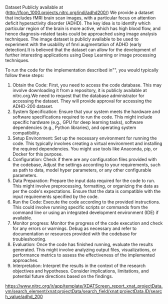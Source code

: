 Dataset 
    Publicly available at (http://fcon_1000.projects.nitrc.org/indi/adhd200/)
We provide a dataset that includes fMRI brain scan images, with a particular focus on attention deficit hyperactivity disorder (ADHD). The key idea is to identify which particular region of the brain is more active, which has high blood flow, and hence diagnosis-related tasks could be approached using image analysis techniques. The image dataset is publicly available to be used to experiment with the usability of fmri augmentation of ADHD (early detection).It is believed that the dataset can allow for the development of further interesting applications using Deep Learning or image processing techniques. 

To run the code for the implementation described in"", you would typically follow these steps:
1. Obtain the Code: First, you need to access the code database. This may involve downloading it from a repository, it is publicly available at nitrc.org.We need to request that the database administrator for accessing the dataset. They will provide approval for accessing the ADHD-200 dataset.
2. System Specification: Ensure that your system meets the hardware and software specifications required to run the code. This might include specific hardware (e.g., GPU for deep learning tasks), software dependencies (e.g., Python libraries), and operating system compatibility.
3. Setup Environment: Set up the necessary environment for running the code. This typically involves creating a virtual environment and installing the required dependencies. You might use tools like Anaconda, pip, or Docker for this purpose.
4. Configuration: Check if there are any configuration files provided with the codebase, Adjust the settings according to your requirements, such as path to data, model hyper parameters, or any other configurable parameters.
5. Data Preparation: Prepare the input data required for the code to run. This might involve preprocessing, formatting, or organizing the data as per the code's expectations. Ensure that the data is compatible with the input requirements specified by the code.
6. Run the Code: Execute the code according to the provided instructions. This could involve running specific scripts or commands from the command line or using an integrated development environment (IDE) if available.
7. Monitor progress: Monitor the progress of the code execution and check for any errors or warnings. Debug as necessary and refer to documentation or resources provided with the codebase for troubleshooting.
8. Evaluation: Once the code has finished running, evaluate the results generated. This might involve analyzing output files, visualizations, or performance metrics to assess the effectiveness of the implemented approaches.
9. Interpretation: Interpret the results in the context of the research objectives and hypotheses. Consider implications, limitations, and potential future directions based on the findings.
 
https://www.nitrc.org/ir/app/template/XDATScreen_report_xnat_projectData.vm/search_element/xnat:projectData/search_field/xnat:projectData.ID/search_value/adhd_200
